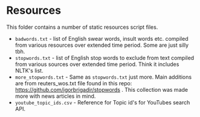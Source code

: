 # Resources
This folder contains a number of static resources script files.

* `badwords.txt` - list of English swear words, insult words etc. compiled from various resources over extended time period. Some are just silly tbh.
* `stopwords.txt` - list of English stop words to exclude from text compiled from various sources over extended time period. Think it includes NLTK's list.
* `more_stopwords.txt` - Same as `stopwords.txt` just more. Main additions are from reuters_wos.txt file found in this repo: https://github.com/igorbrigadir/stopwords . This collection was made more with news articles in mind.
* `youtube_topic_ids.csv` - Reference for Topic id's for YouTubes search API.
